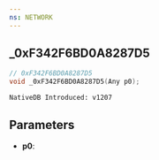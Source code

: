 ```yaml
---
ns: NETWORK
---
```

## _0xF342F6BD0A8287D5

```c
// 0xF342F6BD0A8287D5
void _0xF342F6BD0A8287D5(Any p0);
```

```
NativeDB Introduced: v1207
```

## Parameters
* **p0**:
